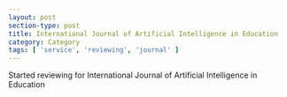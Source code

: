 ```yaml
---
layout: post
section-type: post
title: International Journal of Artificial Intelligence in Education
category: Category
tags: [ 'service', 'reviewing', 'journal' ]
---
```

Started reviewing for International Journal of Artificial Intelligence in Education

